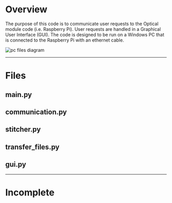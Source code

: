 # Overview
The purpose of this code is to communicate user requests to the Optical module code (i.e. Raspberry Pi). User requests are handled in a Graphical User Interface (GUI). 
The code is designed to be run on a Windows PC that is connected to the Raspberry Pi with an ethernet cable.

![pc files diagram](../Images/Diagrams/pc_files_flow.png)

---
# Files

## main.py

## communication.py

## stitcher.py

## transfer_files.py

## gui.py

---
# Incomplete
